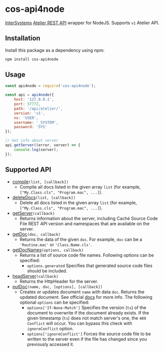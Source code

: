 # cos-api4node

[InterSystems](https://www.intersystems.com/) [Atelier REST API](http://docs.intersystems.com/latest/csp/docbook/DocBook.UI.Page.cls?KEY=GSCF_ref#GSCF_C29114)
wrapper for NodeJS. Supports `v1` Atelier API.

Installation
------------

Install this package as a dependency using npm: 

```bash
npm install cos-api4node
```

Usage
-----

```javascript
const api4node = require('cos-api4node');

const api = api4node({
    host: '127.0.0.1',
    port: 57772, 
    path: '/api/atelier/',
    version: 'v1', 
    ns: 'USER', 
    username: '_SYSTEM',
    password: 'SYS'
});

// Get info about server
api.getServer((error, server) => {
    console.log(server);
});
```

Supported API
-------------

+ [compile](http://docs.intersystems.com/latest/csp/docbook/DocBook.UI.Page.cls?KEY=GSCF_ref#GSCF_ref_compile)`(list, [callback])`
   + Compile all docs listed in the given array `list` (for example, `["My.Class.cls", "Program.mac", ...]`).
+ [deleteDocs](http://docs.intersystems.com/latest/csp/docbook/DocBook.UI.Page.cls?KEY=GSCF_ref#GSCF_ref_deletedocs)`(list, [callback])`
   + Delete all docs listed in the given array `list` (for example, `["My.Class.cls", "Program.mac", ...]`).
+ [getServer](http://docs.intersystems.com/latest/csp/docbook/DocBook.UI.Page.cls?KEY=GSCF_ref#GSCF_ref_headserver)`(callback)`
   + Returns information about the server, including Caché Source Code File REST API version and namespaces that are available on the server.
+ [getDoc](http://docs.intersystems.com/latest/csp/docbook/DocBook.UI.Page.cls?KEY=GSCF_ref#GSCF_ref_getdoc)`(doc, callback)`
   + Returns the data of the given `doc`. For example, `doc` can be a `'Routine.mac'` or `'Class.Name.cls'`.
+ [getDocNames](http://docs.intersystems.com/latest/csp/docbook/DocBook.UI.Page.cls?KEY=GSCF_ref#GSCF_ref_getdocnames)`(options, callback)`
   + Returns a list of source code file names. Following options can be specified:
      + `options.generated` Specifies that generated source code files should be included.
+ [headServer](http://docs.intersystems.com/latest/csp/docbook/DocBook.UI.Page.cls?KEY=GSCF_ref#GSCF_ref_headserver)`(callback)`
   + Returns the HttpHeader for the server.
+ [putDoc](http://docs.intersystems.com/latest/csp/docbook/DocBook.UI.Page.cls?KEY=GSCF_ref#GSCF_ref_putdoc)`(name, doc, [options], [callback])`
   + Creates or updates document `name` with data `doc`. Returns the updated document. See official [docs](http://docs.intersystems.com/latest/csp/docbook/DocBook.UI.Page.cls?KEY=GSCF_ref#GSCF_ref_putdoc) for more info. The following optional `options` can be specified:
      + `options['If-None-Match']` Specifies the version (`ts`) of the document to overwrite if the document already exists. If the given timestamp (`ts`) does not match server's one, the `409 Conflict` will occur. You can bypass this check with `ignoreConflict` option.
      + `options['ignoreConflict']` Forces the source code file to be written to the server even if the file has changed since you previously accessed it.
